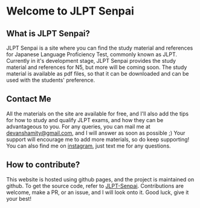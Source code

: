 # Welcome to JLPT Senpai


## What is JLPT Senpai?

JLPT Senpai is a site where you can find the study material and references for Japanese Language Proficiency Test, commonly known as JLPT. Currently in it's development stage, JLPT Senpai provides the study material and references for N5, but more will be coming soon. The study material is available as pdf files, so that it can be downloaded and can be used with the students' preference.

## Contact Me

All the materials on the site are available for free, and I'll also add the tips for how to study and qualify JLPT exams, and how they can be advantageous to you. For any queries, you can mail me at [devanshamity@gmail.com](mailto:devanshamity@gmail.com), and I will answer as soon as possible ;) Your support will encourage me to add more materials, so do keep supporting! You can also find me on [instagram](https://instagram.com/whodevansh), just text me for any questions.


## How to contribute?

This website is hosted using github pages, and the project is maintained on github. To get the source code, refer to [JLPT-Senpai](https://github.com/Devansh3712/JLPT-Senpai). Contributions are welcome, make a PR, or an issue, and I will look onto it. Good luck, give it your best! 
